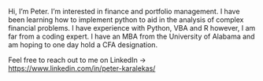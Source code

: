 Hi, I’m Peter. I’m interested in finance and portfolio management.
I have been learning how to implement python to aid in the analysis of complex financial problems. I have experience with Python, VBA and R however, I am far from a coding expert.
I have an MBA from the University of Alabama and am hoping to one day hold a CFA designation. 

Feel free to reach out to me on LinkedIn -> https://www.linkedin.com/in/peter-karalekas/


